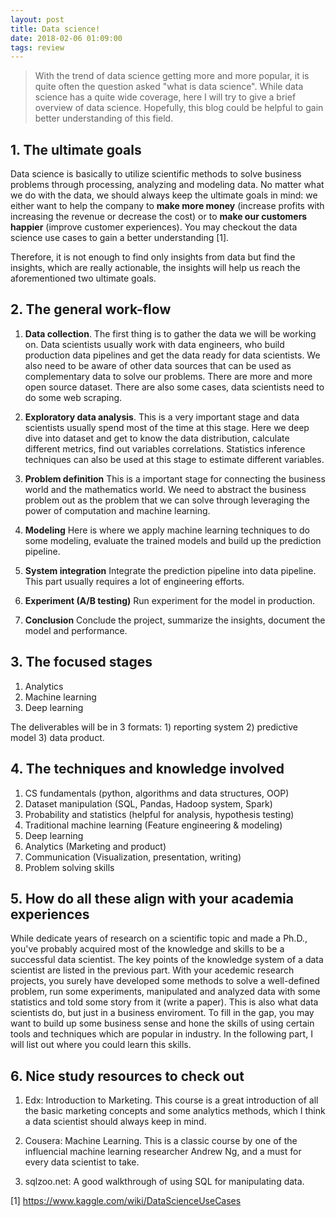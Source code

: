 ```yaml
---
layout: post
title: Data science!
date: 2018-02-06 01:09:00
tags: review
---
```


> With the trend of data science getting more and more popular,
it is quite often the question asked "what is data science".
While data science has a quite wide coverage, here I will try to give a brief overview of data science. 
Hopefully, this blog could be helpful to gain better understanding of this field.

## 1. The ultimate goals 

Data science is basically to utilize scientific methods to solve business problems through 
processing, analyzing and modeling data.
No matter what we do with the data, we should always keep the ultimate goals in mind: 
we either want to help the company to 
**make more money** (increase profits with increasing the revenue or decrease the cost) 
or to **make our customers happier** (improve customer experiences).
You may checkout the data science use cases to gain a better understanding [1].

Therefore, it is not enough to find only insights from data but find the insights, 
which are really actionable, the insights will help us reach the aforementioned two ultimate goals.


## 2. The general work-flow

1. **Data collection**. 
The first thing is to gather the data we will be working on. 
Data scientists usually work with data engineers, who build production data pipelines 
and get the data ready for data scientists. 
We also need to be aware of other data sources that can be used 
as complementary data to solve our problems. 
There are more and more open source dataset. 
There are also some cases, data scientists need to do some web scraping.

2. **Exploratory data analysis**.
This is a very important stage and data scientists usually spend most of the time at this stage.
Here we deep dive into dataset and get to know the data distribution, calculate different metrics, 
find out variables correlations. Statistics inference techniques can also be used at this stage 
to estimate different variables.

3. **Problem definition**
This is a important stage for connecting the business world and the mathematics world. We need to
abstract the business problem out as the problem that we can solve through leveraging 
the power of computation and machine learning. 


4. **Modeling**
Here is where we apply machine learning techniques to do some modeling,
 evaluate the trained models and build up the prediction pipeline.

5. **System integration**
Integrate the prediction pipeline into data pipeline. This part usually requires a lot of engineering efforts.

6. **Experiment (A/B testing)**
Run experiment for the model in production.

7. **Conclusion**
Conclude the project, summarize the insights, document the model and performance.



## 3. The focused stages

1. Analytics 
2. Machine learning
3. Deep learning

The deliverables will be in 3 formats: 1) reporting system 2) predictive model 3) data product.

## 4. The techniques and knowledge involved

1. CS fundamentals (python, algorithms and data structures, OOP)
2. Dataset manipulation (SQL, Pandas, Hadoop system, Spark)
3. Probability and statistics (helpful for analysis, hypothesis testing)
4. Traditional machine learning (Feature engineering & modeling)
5. Deep learning
6. Analytics (Marketing and product)
7. Communication (Visualization, presentation, writing) 
8. Problem solving skills


## 5. How do all these align with your academia experiences

While dedicate years of research on a scientific topic and made a Ph.D., 
you've probably acquired most of the knowledge and skills to be a successful data scientist. 
The key points of the knowledge system of a data scientist are listed in the previous part.
With your acedemic research projects, you surely have developed some methods to solve a well-defined problem,
 run some experiments, manipulated and analyzed data with some statistics and 
told some story from it (write a paper). This is also what data scientists do, 
but just in a business enviroment. To fill in the gap, you may want to build up some business sense 
and hone the skills of using certain tools and techniques which are popular in industry. 
In the following part, I will list out where you could learn this skills.
 

## 6. Nice study resources to check out

1. Edx: Introduction to Marketing.
This course is a great introduction of all the basic marketing concepts and some analytics methods, 
which I think a data scientist should always keep in mind.

2. Cousera: Machine Learning.
This is a classic course by one of the influencial machine learning researcher Andrew Ng, 
and a must for every data scientist to take.

3. sqlzoo.net:
A good walkthrough of using SQL for manipulating data.


[1] https://www.kaggle.com/wiki/DataScienceUseCases

